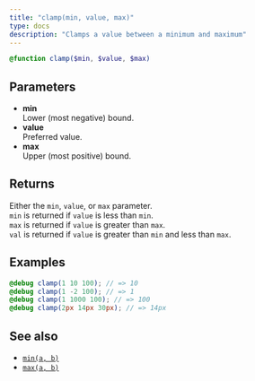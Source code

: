 ```yaml
---
title: "clamp(min, value, max)"
type: docs
description: "Clamps a value between a minimum and maximum"
---
```

```scss
@function clamp($min, $value, $max)
```

## Parameters
- **min**  
  Lower (most negative) bound.
- **value**  
  Preferred value.
- **max**  
  Upper (most positive) bound.

## Returns
Either the `min`, `value`, or `max` parameter.  
`min` is returned if `value` is less than `min`.  
`max` is returned if `value` is greater than `max`.  
`val` is returned if `value` is greater than `min` and less than `max`.

## Examples
```scss
@debug clamp(1 10 100); // => 10
@debug clamp(1 -2 100); // => 1
@debug clamp(1 1000 100); // => 100
@debug clamp(2px 14px 30px); // => 14px
```

## See also
- [`min(a, b)`](/menus/scss/functions/min)
- [`max(a, b)`](/menus/scss/functions/max)